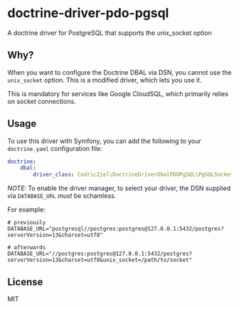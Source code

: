 # doctrine-driver-pdo-pgsql

A doctrine driver for PostgreSQL that supports the unix_socket option

## Why?

When you want to configure the Doctrine DBAL via DSN, you cannot use the
`unix_socket` option. This is a modified driver, which lets you use it.

This is mandatory for services like Google CloudSQL, which primarily relies
on socket connections.

## Usage

To use this driver with Symfony, you can add the following to your `doctrine.yaml`
configuration file:

```yaml
doctrine:
    dbal:
        driver_class: CedricZiel\DoctrineDriverDbalPDOPgSQL\PgSQLSocketDriver
```

*NOTE:* To enable the driver manager, to select your driver, the DSN supplied via `DATABASE_URL` *must* be schamless.

For example:

```
# previously
DATABASE_URL="postgresql//postgres:postgres@127.0.0.1:5432/postgres?serverVersion=13&charset=utf8"

# afterwards
DATABASE_URL="//postgres:postgres@127.0.0.1:5432/postgres?serverVersion=13&charset=utf8&unix_socket=/path/to/socket"
```

## License

MIT
